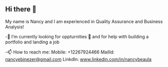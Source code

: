 ## Hi there 👋

My name is Nancy and I am experienced in Quality Assurance and Business Analysis!

-🌱 I’m currently looking for oppturnities 🤔 and for help with building a portfolio and landing a job

-📫 How to reach me:
Mobile: +12267924466
MailId: nancyebinezer@gmail.com
Linkdln: www.linkedin.com/in/nancybeaula

<!--
**NancyBeaula/NancyBeaula** is a ✨ _special_ ✨ repository because its `README.md` (this file) appears on your GitHub profile.

Here are some ideas to get you started:

- 🔭 I’m currently working on ...
- 🌱 I’m currently learning ...
- 👯 I’m looking to collaborate on ...
- 🤔 I’m looking for help with ...
- 💬 Ask me about ...
- 📫 How to reach me: ...
- 😄 Pronouns: ...
- ⚡ Fun fact: ...
-->
